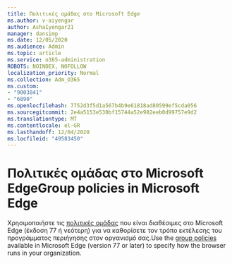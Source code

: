 ```yaml
---
title: Πολιτικές ομάδας στο Microsoft Edge
ms.author: v-aiyengar
author: AshaIyengar21
manager: dansimp
ms.date: 12/05/2020
ms.audience: Admin
ms.topic: article
ms.service: o365-administration
ROBOTS: NOINDEX, NOFOLLOW
localization_priority: Normal
ms.collection: Adm_O365
ms.custom:
- "9003841"
- "6890"
ms.openlocfilehash: 7752d3f5d1a567b4b9e61818ad80599ef5cda056
ms.sourcegitcommit: 2e4a5153e530bf15744a52e982eeb0d99757e9d2
ms.translationtype: MT
ms.contentlocale: el-GR
ms.lasthandoff: 12/04/2020
ms.locfileid: "49583450"
---
```

# <a name="group-policies-in-microsoft-edge"></a><span data-ttu-id="f0371-102">Πολιτικές ομάδας στο Microsoft Edge</span><span class="sxs-lookup"><span data-stu-id="f0371-102">Group policies in Microsoft Edge</span></span>

<span data-ttu-id="f0371-103">Χρησιμοποιήστε τις [πολιτικές ομάδας](https://go.microsoft.com/fwlink/?linkid=2134623) που είναι διαθέσιμες στο Microsoft Edge (έκδοση 77 ή νεότερη) για να καθορίσετε τον τρόπο εκτέλεσης του προγράμματος περιήγησης στον οργανισμό σας.</span><span class="sxs-lookup"><span data-stu-id="f0371-103">Use the [group policies](https://go.microsoft.com/fwlink/?linkid=2134623) available in Microsoft Edge (version 77 or later) to specify how the browser runs in your organization.</span></span>